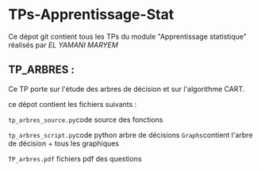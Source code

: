 # TPs-Apprentissage-Stat

Ce dépot git contient tous les TPs du module "Apprentissage statistique" réalisés par *EL YAMANI MARYEM*

## TP_ARBRES :

Ce TP porte sur l'étude des arbres de décision et sur l'algorithme CART.

ce dépot contient les fichiers suivants :

`tp_arbres_source.py`code source des fonctions

`tp_arbres_script.py`code python arbre de décisions
`Graphs`contient l'arbre de décision + tous les graphiques

`TP_arbres.pdf` fichiers pdf des questions 

